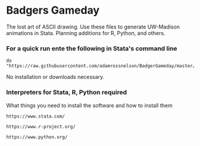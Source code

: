 # Badgers Gameday

The lost art of ASCII drawing. Use these files to generate UW-Madison animations in Stata. Planning additions for R, Python, and others.

### For a quick run ente the following in Stata's command line

```
do "https://raw.githubusercontent.com/adamrossnelson/BadgerGameday/master/GameDayStata.do"

```
No installation or downloads necessary.

### Interpreters for Stata, R, Python required

What things you need to install the software and how to install them

```
https://www.stata.com/

https://www.r-project.org/

https://www.python.org/

```